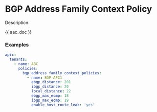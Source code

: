 # BGP Address Family Context Policy

Description

{{ aac_doc }}
### Examples

```yaml
apic:
  tenants:
    - name: ABC
      policies:
        bgp_address_family_context_policies:
          - name: BGP-AFC1
            ebgp_distance: 201
            ibgp_distance: 20
            local_distance: 22
            ebgp_max_ecmp: 18
            ibgp_max_ecmp: 19
            enable_host_route_leak: 'yes'
```
